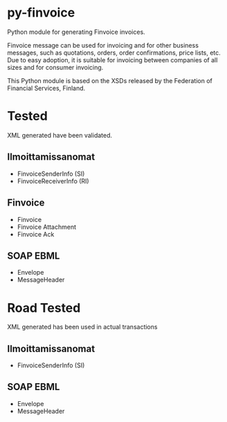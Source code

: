 py-finvoice
============

Python module for generating Finvoice invoices.

Finvoice message can be used for invoicing and for other business messages, such as quotations, orders, order confirmations, price lists, etc. Due to easy adoption, it is suitable for invoicing between companies of all sizes and for consumer invoicing.

This Python module is based on the XSDs released by the Federation of Financial Services, Finland. 

# Tested

XML generated have been validated.

## Ilmoittamissanomat
- FinvoiceSenderInfo (SI)
- FinvoiceReceiverInfo (RI)

## Finvoice
- Finvoice
- Finvoice Attachment
- Finvoice Ack

## SOAP EBML
- Envelope
- MessageHeader

# Road Tested

XML generated has been used in actual transactions

## Ilmoittamissanomat
- FinvoiceSenderInfo (SI)

## SOAP EBML
- Envelope
- MessageHeader
